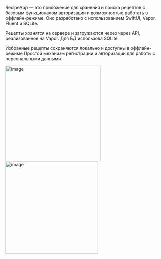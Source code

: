 RecipeApp — это приложение для хранения и поиска рецептов с базовым функционалом авторизации и возможностью работать в оффлайн-режиме. Оно разработано с использованием SwiftUI, Vapor, Fluent и SQLite.

Рецепты хранятся на сервере и загружаются через через API, реализованное на Vapor.
Для БД использова SQLite

Избранные рецепты сохраняются локально и доступны в оффлайн-режиме
Простой механизм регистрации и авторизации для работы с персональными данными.

<img width="304" alt="image" src="https://github.com/user-attachments/assets/5143e1e2-36c5-4141-a8a5-60100e8d7d54" />
<img width="296" alt="image" src="https://github.com/user-attachments/assets/3a520ee0-4355-46a5-ab15-628b26aa7786" />






